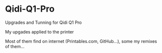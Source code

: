 # Qidi-Q1-Pro
Upgrades and Tunning for Qidi Q1 Pro

My upgades applied to the printer

Most of them find on internet (Printables.com, GitHub...), some my remixes of them...

